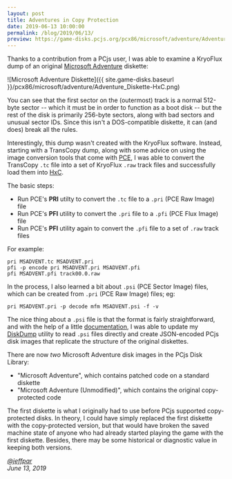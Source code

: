 ```yaml
---
layout: post
title: Adventures in Copy Protection
date: 2019-06-13 10:00:00
permalink: /blog/2019/06/13/
preview: https://game-disks.pcjs.org/pcx86/microsoft/adventure/Adventure_Booklet_Cover.jpg
---
```


Thanks to a contribution from a PCjs user, I was able to examine a KryoFlux dump of an original
[Microsoft Adventure](/disks/pcx86/games/microsoft/adventure/) diskette:

![Microsoft Adventure Diskette]({{ site.game-disks.baseurl }}/pcx86/microsoft/adventure/Adventure_Diskette-HxC.png)

You can see that the first sector on the (outermost) track is a normal 512-byte sector -- which it must
be in order to function as a boot disk -- but the rest of the disk is primarily 256-byte sectors, along
with bad sectors and unusual sector IDs.  Since this isn't a DOS-compatible diskette, it can (and does)
break all the rules.

Interestingly, this dump wasn't created with the KryoFlux software.  Instead, starting with a TransCopy dump,
along with some advice on using the image conversion tools that come with [PCE](http://www.hampa.ch/pce/),
I was able to convert the TransCopy `.tc` file into a set of KryoFlux `.raw` track files and successfully
load them into [HxC](http://hxc2001.free.fr/).

The basic steps:

- Run PCE's **PRI** utilty to convert the `.tc` file to a `.pri` (PCE Raw Image) file
- Run PCE's **PFI** utility to convert the `.pri` file to a `.pfi` (PCE Flux Image) file
- Run PCE's **PFI** utility again to convert the `.pfi` file to a set of `.raw` track files

For example:

    pri MSADVENT.tc MSADVENT.pri
    pfi -p encode pri MSADVENT.pri MSADVENT.pfi
    pfi MSADVENT.pfi track00.0.raw

In the process, I also learned a bit about `.psi` (PCE Sector Image) files, which can be created
from `.pri` (PCE Raw Image) files; eg:

    pri MSADVENT.pri -p decode mfm MSADVENT.psi -f -v

The nice thing about a `.psi` file is that the format is fairly straightforward, and with the help of
a little [documentation](https://github.com/jeffpar/pce/blob/master/doc/psi-format.txt), I was able to
update my [DiskDump](/modules/diskdump/) utility to read `.psi` files directly and create
JSON-encoded PCjs disk images that replicate the structure of the original diskettes.

There are now *two* Microsoft Adventure disk images in the PCjs Disk Library:

- "Microsoft Adventure", which contains patched code on a standard diskette
- "Microsoft Adventure (Unmodified)", which contains the original copy-protected code

The first diskette is what I originally had to use before PCjs supported copy-protected disks.  In theory, I
could have simply replaced the first diskette with the copy-protected version, but that would have broken
the saved machine state of anyone who had already started playing the game with the first diskette.  Besides,
there may be some historical or diagnostic value in keeping both versions.

*[@jeffpar](https://jeffpar.com)*  
*June 13, 2019*
